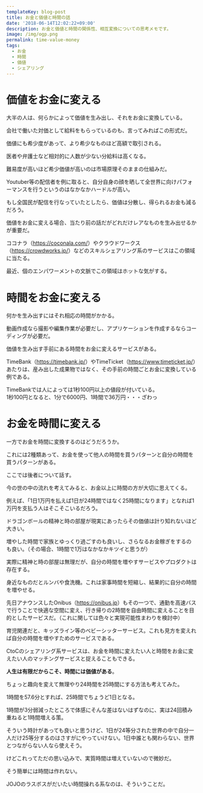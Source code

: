 ```yaml
---
templateKey: blog-post
title: お金と価値と時間の話
date: '2018-06-14T12:02:22+09:00'
description: お金と価値と時間の関係性、相互変換についての思考メモです。
image: /img/ogp.png
permalink: time-value-money
tags:
  - お金
  - 時間
  - 価値
  - シェアリング
---
```

# 価値をお金に変える

大半の人は、何らかによって価値を生み出し、それをお金に変換している。

会社で働いた対価として給料をもらっているのも、言ってみればこの形式だ。

価値にも希少度があって、より希少なものほど高額で取引される。

医者や弁護士など相対的に人数が少ない分給料は高くなる。

難易度が高いほど希少価値が高いのは市場原理そのままの仕組みだ。

Youtuber等の配信者を例に取ると、自分自身の顔を晒して全世界に向けパフォーマンスを行うというのはなかなかハードルが高い。

もし全国民が配信を行なっていたとしたら、価値は分散し、得られるお金も減るだろう。

価値をお金に変える場合、当たり前の話だがどれだけレアなものを生み出せるかが重要だ。

ココナラ（<https://coconala.com/>）やクラウドワークス（<https://crowdworks.jp/>）などのスキルシェアリング系のサービスはこの領域に当たる。

最近、個のエンパワーメントの文脈でこの領域はホットな気がする。





# 時間をお金に変える

何かを生み出すにはそれ相応の時間がかかる。

動画作成なら撮影や編集作業が必要だし、アプリケーションを作成するならコーディングが必要だ。

価値を生み出す手前にある時間をお金に変えるサービスがある。

TimeBank（<https://timebank.jp/>）やTimeTicket（<https://www.timeticket.jp/>）あたりは、産み出した成果物ではなく、その手前の時間ごとお金に変換している例である。

TimeBankでは人によっては1秒100円以上の値段が付いている。\
1秒100円となると、1分で6000円、1時間で36万円・・・ざわっ





# お金を時間に変える

一方でお金を時間に変換するのはどうだろうか。

これには2種類あって、お金を使って他人の時間を買うパターンと自分の時間を買うパターンがある。

ここでは後者について話す。

今の世の中の流れを考えてみると、お金以上に時間の方が大切に思えてくる。

例えば、「1日1万円を払えば1日が24時間ではなく25時間になります」となれば1万円を支払う人はそこそこいるだろう。

ドラゴンボールの精神と時の部屋が現実にあったらその価値は計り知れないほど大きい。

増やした時間で家族とゆっくり過ごすのも良いし、さらなるお金稼ぎをするのも良い。（その場合、1時間で1万はなかなかキツイと思うが）

実際に精神と時の部屋は無理だが、自分の時間を増やすサービスやプロダクトは存在する。

身近なものだとルンバや食洗機。これは家事時間を短縮し、結果的に自分の時間を増やせる。

先日アナウンスしたOnibus（<https://onibus.jp>）もその一つで、通勤を高速バスで行うことで快適な空間に変え、行き帰りの2時間を自由時間に変えることを目的としたサービスだ。（これに関しては色々と実現可能性まわりを検討中）

育児関連だと、キッズライン等のベビーシッターサービス。これも見方を変えれば自分の時間を増やすためのサービスである。

CtoCのシェアリング系サービスは、お金を時間に変えたい人と時間をお金に変えたい人のマッチングサービスと捉えることもできる。

**人生は有限だからこそ、時間には価値がある**。

ちょっと趣向を変えて無理やり24時間を25時間にする方法も考えてみた。

1時間を57.6分とすれば、25時間でちょうど1日となる。

1時間が3分弱減ったところで体感にそんな差はないはずなのに、実は24回積み重ねると1時間増える策。

そういう時計があっても良いと思うけど、1日が24等分された世界の中で自分一人だけ25等分するのはさすがにやっていけない。1日中誰とも関わらない、世界とつながらない人なら使えそう。

けどこれってただの思い込みで、実質時間は増えていないので微妙だ。

そう簡単には時間は作れない。

JOJOのラスボスがだいたい時間操れる系なのは、そういうことだ。

